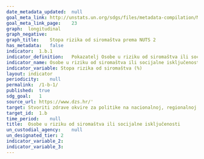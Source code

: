 ```yaml
---	
date_metadata_updated:	null
goal_meta_link:	http://unstats.un.org/sdgs/files/metadata-compilation/Metadata-Goal-1.pdf'
goal_meta_link_page:	23
graph:	longitudinal
graph_negative:	
graph_title:	Stopa rizika od siromaštva prema NUTS 2
has_metadata:	false
indicator:	1.b.1
indicator_definition:	Pokazatelj Osobe u riziku od siromaštva ili socijalne isključenosti odnosi se na one osobe koje su u riziku od siromaštva ili su u teškoj materijalnoj i socijalnoj deprivaciji ili žive u kućanstvima s niskim intenzitetom rada.
indicator_name:	Osobe u riziku od siromaštva ili socijalne isključenosti
indicator_variable:	Stopa rizika od siromaštva (%)
layout:	indicator
periodicity:	null
permalink:	/1-b-1/
published:	true
sdg_goal:	1
source_url:	https://www.dzs.hr/'
target:	Stvoriti zdrave okvire za politike nа nаcionаlnoj, regionаlnoj i međunаrodnoj razini, na temelju razvojnih strategija koje štite siromašne i rodno su osjetljive, u smislu ubrzanja ulaganja u djelovanja koja se poduzimaju radi iskorjenjivanja siromaštva
target_id:	1.b
time_period:	null
title:	Osobe u riziku od siromaštva ili socijalne isključenosti
un_custodial_agency:	null
un_designated_tier:	2
indicator_variable_2:	
indicator_variable_3:	
---	
```




